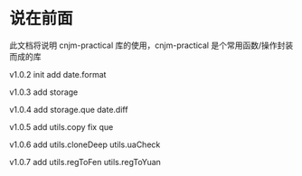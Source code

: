 # 说在前面

此文档将说明 cnjm-practical 库的使用，cnjm-practical 是个常用函数/操作封装而成的库

v1.0.2 init add date.format

v1.0.3 add storage

v1.0.4 add storage.que date.diff

v1.0.5 add utils.copy fix que

v1.0.6 add utils.cloneDeep utils.uaCheck

v1.0.7 add utils.regToFen utils.regToYuan
